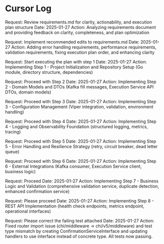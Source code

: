 # Cursor Log

Request: Review requirements.md for clarity, actionability, and execution plan structure
Date: 2025-01-27
Action: Analyzing requirements document and providing feedback on clarity, completeness, and plan optimization

Request: Implement recommended edits to requirements.md
Date: 2025-01-27
Action: Adding error handling requirements, performance requirements, validation requirements, fixing execution plan order, and enhancing clarity

Request: Start executing the plan with step 1
Date: 2025-01-27
Action: Implementing Step 1 - Project Initialization and Repository Setup (Go module, directory structure, dependencies)

Request: Proceed with Step 2
Date: 2025-01-27
Action: Implementing Step 2 - Domain Models and DTOs (Kafka fill messages, Execution Service API DTOs, domain models)

Request: Proceed with Step 3
Date: 2025-01-27
Action: Implementing Step 3 - Configuration Management (Viper integration, validation, environment handling)

Request: Proceed with Step 4
Date: 2025-01-27
Action: Implementing Step 4 - Logging and Observability Foundation (structured logging, metrics, tracing)

Request: Proceed with Step 5
Date: 2025-01-27
Action: Implementing Step 5 - Error Handling and Resilience Strategy (retry, circuit breaker, dead letter queue)

Request: Proceed with Step 6
Date: 2025-01-27
Action: Implementing Step 6 - External Integrations (Kafka consumer, Execution Service client, business logic)

Request: Proceed
Date: 2025-01-27
Action: Implementing Step 7 - Business Logic and Validation (comprehensive validation service, duplicate detection, enhanced confirmation service)

Request: Please proceed
Date: 2025-01-27
Action: Implementing Step 8 - REST API Implementation (health check endpoints, metrics endpoint, operational interfaces)

Request: Please correct the failing test attached
Date: 2025-01-27
Action: Fixed router import issue (chi/middleware -> chi/v5/middleware) and test type mismatch by creating ConfirmationServiceInterface and updating handlers to use interface instead of concrete type. All tests now passing.


